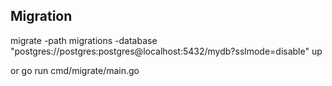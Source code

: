 ## Migration

migrate -path migrations -database "postgres://postgres:postgres@localhost:5432/mydb?sslmode=disable" up


or go run cmd/migrate/main.go 